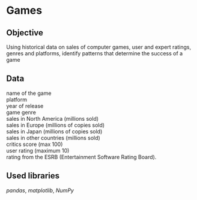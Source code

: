 # Games

## Objective

Using historical data on sales of computer games, user and expert ratings, genres and platforms, identify patterns that determine the success of a game

## Data

name of the game   
platform   
year of release  
game genre  
sales in North America (millions sold)  
sales in Europe (millions of copies sold)  
sales in Japan (millions of copies sold)  
sales in other countries (millions sold)  
critics score (max 100)  
user rating (maximum 10)  
rating from the ESRB (Entertainment Software Rating Board).   

## Used libraries

*pandas*, *matplotlib*, *NumPy* 
